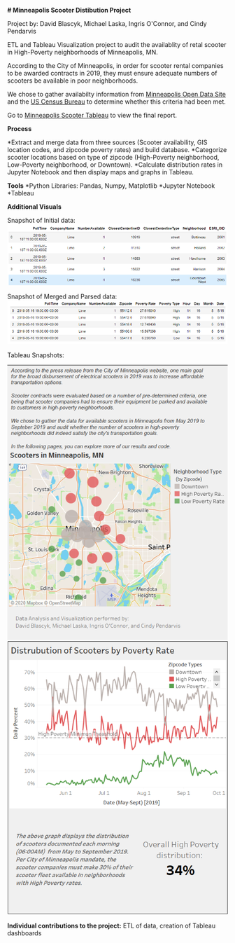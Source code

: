 **# Minneapolis Scooter Distibution Project**

Project by: David Blascyk, Michael Laska, Ingris O'Connor, and Cindy Pendarvis

ETL and Tableau Visualization project to audit the availablity of retal scooter in High-Poverty neighborhoods of Minneapolis, MN.

According to the City of Minneapolis, in order for scooter rental companies to be awarded contracts in 2019, they must ensure adequate numbers of scooters be available
in poor neighborhoods.

We chose to gather availabilty information from [Minneapolis Open Data Site](http://opendata.minneapolismn.gov/datasets/scooter-availability) and the [US Census Bureau](https://www.census.gov/developers/)
to determine whether this criteria had been met.

Go to [Minneapolis Scooter Tableau](https://public.tableau.com/profile/david.blascyk#!/vizhome/MplsScootersProject/MinneapolisScooterProject?publish=yes) to view the final report.

**Process**

*Extract and merge data from three sources (Scooter availability, GIS location codes, and zipcode poverty rates) and build database.
*Categorize scooter locations based on type of zipcode (High-Poverty neighborhood, Low-Poverty neighborhood, or Downtown).
*Calculate distribution rates in Jupyter Notebook and then display maps and graphs in Tableau. 

**Tools**
*Python Libraries: Pandas, Numpy, Matplotlib 
*Jupyter Notebook
*Tableau

**Additional Visuals**

Snapshot of Initial data:
![data 1](images/Initial_Dataframe.PNG)

Snapshot of Merged and Parsed data:
![data 2](images/Final_DataFrame.PNG)


Tableau Snapshots:

![tab 1](images/Tab1.PNG)       ![tab 2](images/Tab2.PNG)


**Individual contributions to the project:** ETL of data, creation of Tableau dashboards